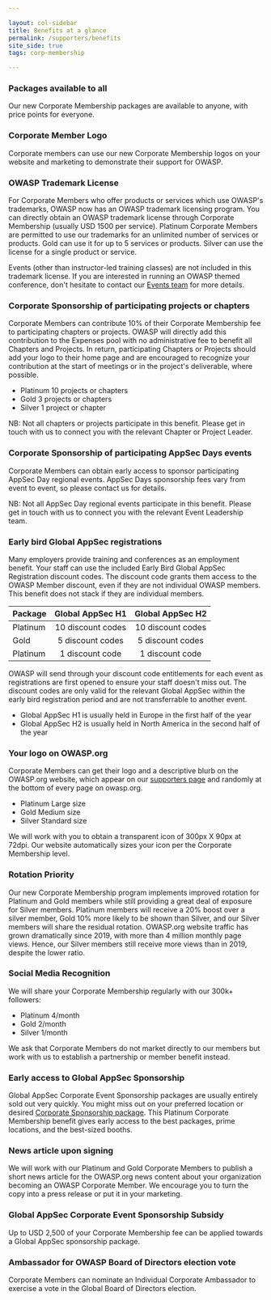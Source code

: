 ```yaml
---

layout: col-sidebar
title: Benefits at a glance
permalink: /supporters/benefits
site_side: true
tags: corp-membership

---
```


### Packages available to all

Our new Corporate Membership packages are available to anyone, with price points for everyone. 

### Corporate Member Logo

Corporate members can use our new Corporate Membership logos on your website and marketing to demonstrate their support for OWASP. 

### OWASP Trademark License

For Corporate Members who offer products or services which use OWASP's trademarks, OWASP now has an OWASP trademark licensing program. You can directly obtain an OWASP trademark license through Corporate Membership (usually USD 1500 per service). Platinum Corporate Members are permitted to use our trademarks for an unlimited number of services or products. Gold can use it for up to 5 services or products. Silver can use the license for a single product or service.

Events (other than instructor-led training classes) are not included in this trademark license. If you are interested in running an OWASP themed conference, don't hesitate to contact our [Events team](mailto:events@owasp.com) for more details.

### Corporate Sponsorship of participating projects or chapters

Corporate Members can contribute 10% of their Corporate Membership fee to participating chapters or projects. OWASP will directly add this contribution to the Expenses pool with no administrative fee to benefit all Chapters and Projects. In return, participating Chapters or Projects should add your logo to their home page and are encouraged to recognize your contribution at the start of meetings or in the project's deliverable, where possible.

- Platinum 10 projects or chapters
- Gold 3 projects or chapters
- Silver 1 project or chapter

NB: Not all chapters or projects participate in this benefit. Please get in touch with us to connect you with the relevant Chapter or Project Leader.

### Corporate Sponsorship of participating AppSec Days events

Corporate Members can obtain early access to sponsor participating AppSec Day regional events. AppSec Days sponsorship fees vary from event to event, so please contact us for details. 

NB: Not all AppSec Day regional events participate in this benefit. Please get in touch with us to connect you with the relevant Event Leadership team.

### Early bird Global AppSec registrations

Many employers provide training and conferences as an employment benefit. Your staff can use the included Early Bird Global AppSec Registration discount codes. The discount code grants them access to the OWASP Member discount, even if they are not individual OWASP members. This benefit does not stack if they are individual members.  

| Package  | Global AppSec H1  | Global AppSec H2  |
| -------- | :---------------: | :---------------: |
| Platinum | 10 discount codes | 10 discount codes |
| Gold     | 5 discount codes  | 5 discount codes  |
| Platinum | 1 discount code   | 1 discount code   |

OWASP will send through your discount code entitlements for each event as registrations are first opened to ensure your staff doesn't miss out. The discount codes are only valid for the relevant Global AppSec within the early bird registration period and are not transferrable to another event.

* Global AppSec H1 is usually held in Europe in the first half of the year
* Global AppSec H2 is usually held in North America in the second half of the year

### Your logo on OWASP.org

Corporate Members can get their logo and a descriptive blurb on the OWASP.org website, which appear on our [supporters page](/supporters/list) and randomly at the bottom of every page on owasp.org. 

- Platinum Large size
- Gold Medium size
- Silver Standard size

We will work with you to obtain a transparent icon of 300px X 90px at 72dpi. Our website automatically sizes your icon per the Corporate Membership level.

### Rotation Priority

Our new Corporate Membership program implements improved rotation for Platinum and Gold members while still providing a great deal of exposure for Silver members. Platinum members will receive a 20% boost over a silver member, Gold 10% more likely to be shown than Silver, and our Silver members will share the residual rotation. OWASP.org website traffic has grown dramatically since 2019, with more than 4 million monthly page views. Hence, our Silver members still receive more views than in 2019, despite the lower ratio.

### Social Media Recognition

We will share your Corporate Membership regularly with our 300k+ followers:

- Platinum 4/month
- Gold 2/month
- Silver 1/month

We ask that Corporate Members do not market directly to our members but work with us to establish a partnership or member benefit instead.

### Early access to Global AppSec Sponsorship

Global AppSec Corporate Event Sponsorship packages are usually entirely sold out very quickly. You might miss out on your preferred location or desired [Corporate Sponsorship package](/corporate-sponsorships). This Platinum Corporate Membership benefit gives early access to the best packages, prime locations, and the best-sized booths. 

### News article upon signing

We will work with our Platinum and Gold Corporate Members to publish a short news article for the OWASP.org news content about your organization becoming an OWASP Corporate Member. We encourage you to turn the copy into a press release or put it in your marketing.

### Global AppSec Corporate Event Sponsorship Subsidy

Up to USD 2,500 of your Corporate Membership fee can be applied towards a Global AppSec sponsorship package.

### Ambassador for OWASP Board of Directors election vote

Corporate Members can nominate an Individual Corporate Ambassador to exercise a vote in the Global Board of Directors election.
